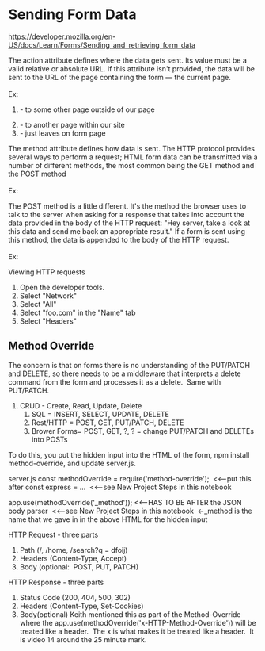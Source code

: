 # Sending Form Data
https://developer.mozilla.org/en-US/docs/Learn/Forms/Sending_and_retrieving_form_data


The action attribute defines where the data gets sent. Its value must be a valid relative or absolute URL. If this attribute isn't provided, the data will be sent to the URL of the page containing the form — the current page.
<br><br>
Ex:
<br>
1. <form action="https://example.com"> - to some other page outside of our page
2. <form action="/somewhere_else"> - to another page within our site
3. <form> - just leaves on form page

The method attribute defines how data is sent. The HTTP protocol provides several ways to perform a request; HTML form data can be transmitted via a number of different methods, the most common being the GET method and the POST method
<br><br>
Ex:
<br>
<form action="http://www.foo.com" method="GET">

The POST method is a little different. It's the method the browser uses to talk to the server when asking for a response that takes into account the data provided in the body of the HTTP request: "Hey server, take a look at this data and send me back an appropriate result." If a form is sent using this method, the data is appended to the body of the HTTP request.
<br><br>
Ex:
<br>
<form action="http://www.foo.com" method="POST">

Viewing HTTP requests
1. Open the developer tools.
2. Select "Network"
3. Select "All"
4. Select "foo.com" in the "Name" tab
5. Select "Headers"

## Method Override
The concern is that on forms there is no understanding of the PUT/PATCH and DELETE, so there needs to be a middleware that interprets a delete command from the form and processes it as a delete.  Same with PUT/PATCH.
1. CRUD - Create, Read, Update, Delete
	1. SQL = INSERT, SELECT, UPDATE, DELETE
	2. Rest/HTTP = POST, GET, PUT/PATCH, DELETE
	3. Brower Forms= POST, GET, ?, ? = change PUT/PATCH and DELETEs into POSTs

To do this, you put the hidden input into the HTML of the form, npm install method-override, and update server.js.

server.js
const methodOverride = require('method-override');  <<--put this after const express = ...  <<--see New Project Steps in this notebook

app.use(methodOverride('_method')); <<--HAS TO BE AFTER the JSON body parser  <<--see New Project Steps in this notebook  <-_method is the name that we gave in in the above HTML for the hidden input


HTTP Request - three parts
1. Path (/, /home, /search?q = dfoij)
2. Headers (Content-Type, Accept)
3. Body (optional:  POST, PUT, PATCH)

HTTP Response - three parts
1. Status Code (200, 404, 500, 302)
2. Headers (Content-Type, Set-Cookies)
3. Body(optional)
Keith mentioned this as part of the Method-Override where the app.use(methodOverride('x-HTTP-Method-Override')) will be treated like a header.  The x is what makes it be treated like a header.  It is video 14 around the 25 minute mark.
